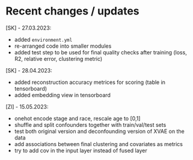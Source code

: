 # Recent changes / updates

[SK] - 27.03.2023: 
- added `environment.yml`
- re-arranged code into smaller modules
- added test step to be used for final quality checks after training (loss, R2, relative error, clustering metric)


[SK] - 28.04.2023:
- added reconstruction accuracy metrices for scoring (table in tensorboard)
- added embedding view in tensorboard

[Zl] - 15.05.2023:
- onehot encode stage and race, rescale age to [0,1]
- shuffle and split confounders together with train/val/test sets
- test both original version and deconfounding version of XVAE on the data
- add associations between final clustering and covariates as metrics
- try to add cov in the input layer instead of fused layer

